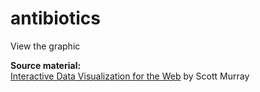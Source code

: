 # antibiotics
View the graphic

<b>Source material:</b>
<br>
<a href="http://chimera.labs.oreilly.com/books/1230000000345/index.html">Interactive Data Visualization for the Web</a> by Scott Murray
